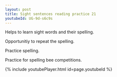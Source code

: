 ```yaml
---
layout: post
title: Sight sentences reading practice 21
youtubeId: UG-9d-s6c9s
---
```

 
 
Helps to learn sight words and their spelling.

Opportunitiy to repeat the spelling. 

Practice spelling. 
 
Practice for spelling bee competitions. 
 
{% include youtubePlayer.html id=page.youtubeId %}
 
 
